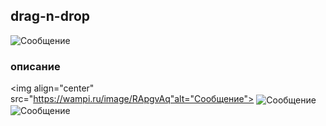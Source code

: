 ## drag-n-drop

<img align="center" src="https://wampi.ru/image/RApgUMf" alt="Сообщение">

### описание
<img align="center" src="https://wampi.ru/image/RApgvAq"alt="Сообщение">
<img align="center" src="https://wampi.ru/image/RApgF3O" alt="Сообщение">
<img align="center" src="https://wampi.ru/image/RApgATw" alt="Сообщение">
